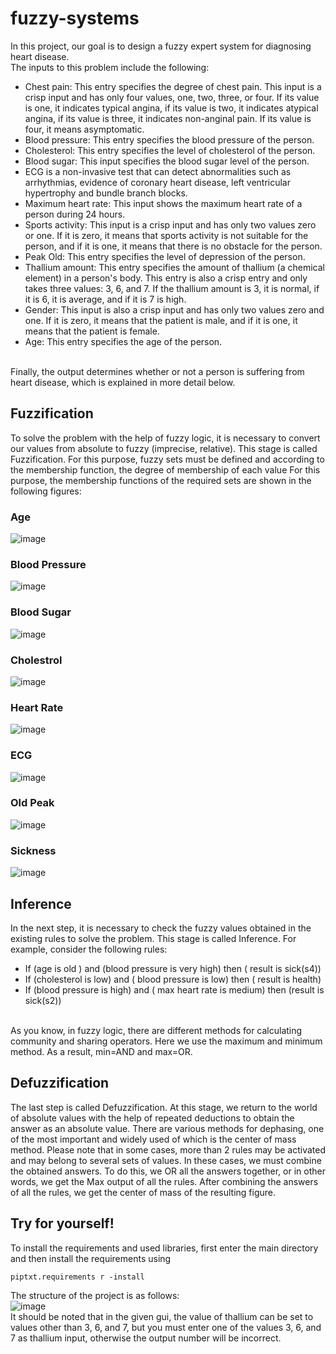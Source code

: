 # fuzzy-systems

In this project, our goal is to design a fuzzy expert system for diagnosing heart disease. <br>
The inputs to this problem include the following:
- Chest pain: This entry specifies the degree of chest pain. This input is a crisp input and has only four values, one, two, three, or four. If its value is one, it indicates typical angina, if its value is two, it indicates atypical angina, if its value is three, it indicates non-anginal pain. If its value is four, it means asymptomatic.
- Blood pressure: This entry specifies the blood pressure of the person.
- Cholesterol: This entry specifies the level of cholesterol of the person.
- Blood sugar: This input specifies the blood sugar level of the person.
- ECG is a non-invasive test that can detect abnormalities such as arrhythmias, evidence of coronary heart disease, left ventricular hypertrophy and bundle branch blocks.
- Maximum heart rate: This input shows the maximum heart rate of a person during 24 hours.
- Sports activity: This input is a crisp input and has only two values zero or one. If it is zero, it means that sports activity is not suitable for the person, and if it is one, it means that there is no obstacle for the person.
- Peak Old: This entry specifies the level of depression of the person.
- Thallium amount: This entry specifies the amount of thallium (a chemical element) in a person's body. This entry is also a crisp entry and only takes three values: 3, 6, and 7. If the thallium amount is 3, it is normal, if it is 6, it is average, and if it is 7 is high.
- Gender: This input is also a crisp input and has only two values zero and one. If it is zero, it means that the patient is male, and if it is one, it means that the patient is female.
- Age: This entry specifies the age of the person.
<br> 
Finally, the output determines whether or not a person is suffering from heart disease, which is explained in more detail below.

## Fuzzification
To solve the problem with the help of fuzzy logic, it is necessary to convert our values from absolute to fuzzy (imprecise, relative). This stage is called Fuzzification. For this purpose, fuzzy sets must be defined and according to the membership function, the degree of membership of each value For this purpose, the membership functions of the required sets are shown in the following figures:
### Age
![image](https://user-images.githubusercontent.com/117355603/216841266-fe197815-28a3-4ef0-919d-1b8d93564596.png)
### Blood Pressure
![image](https://user-images.githubusercontent.com/117355603/216841292-a486de49-4b4f-4140-ac4e-81d9ed99b367.png)
### Blood Sugar
![image](https://user-images.githubusercontent.com/117355603/216841304-9952b15f-ec67-4682-88a4-fe7456539828.png)
### Cholestrol
![image](https://user-images.githubusercontent.com/117355603/216841319-f3e72aeb-58d6-4aeb-bdce-ba93fb7cdf36.png)
### Heart Rate
![image](https://user-images.githubusercontent.com/117355603/216841420-e8dc1b20-beca-4523-81cb-7d87551cc72a.png)
### ECG
![image](https://user-images.githubusercontent.com/117355603/216841399-b8df683c-368f-43df-9398-093c4d4e19a3.png)
### Old Peak
![image](https://user-images.githubusercontent.com/117355603/216841472-a8207c75-6da5-435e-9d50-26bca5fde85e.png)
### Sickness
![image](https://user-images.githubusercontent.com/117355603/216841461-e7cf816c-a6a3-43f8-b502-1416c887d99c.png)

## Inference
In the next step, it is necessary to check the fuzzy values obtained in the existing rules to solve the problem. This stage is called Inference. For example, consider the following rules:
- If (age is old ) and (blood pressure is very high) then ( result is sick(s4))
- If (cholesterol is low) and ( blood pressure is low) then ( result is health)
- If (blood pressure is high) and ( max heart rate is medium) then (result is sick(s2))
<br>
As you know, in fuzzy logic, there are different methods for calculating community and sharing operators. Here we use the maximum and minimum method. As a result, min=AND and max=OR.

## Defuzzification
The last step is called Defuzzification. At this stage, we return to the world of absolute values with the help of repeated deductions to obtain the answer as an absolute value. There are various methods for dephasing, one of the most important and widely used of which is the center of mass method.
Please note that in some cases, more than 2 rules may be activated and may belong to several sets of values. In these cases, we must combine the obtained answers. To do this, we OR all the answers together, or in other words, we get the Max output of all the rules. After combining the answers of all the rules, we get the center of mass of the resulting figure.

## Try for yourself!
To install the requirements and used libraries, first enter the main directory and then install the requirements using 
```
piptxt.requirements r -install
```
The structure of the project is as follows:
<br>
![image](https://user-images.githubusercontent.com/117355603/216841872-37284040-97f6-4057-abd2-6cbbe0df9764.png)
<br>
It should be noted that in the given gui, the value of thallium can be set to values other than 3, 6, and 7, but you must enter one of the values 3, 6, and 7 as thallium input, otherwise the output number will be incorrect.







